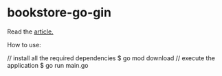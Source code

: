 # bookstore-go-gin

Read the [article.](https://blog.logrocket.com/rest-api-golang-gin-gorm/)

How to use:

// install all the required dependencies
$ go mod download 
// execute the application
$ go run main.go
